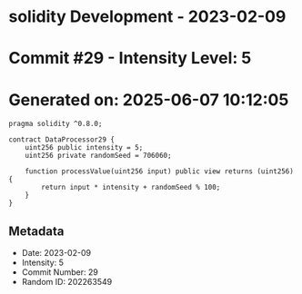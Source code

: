 ﻿# solidity Development - 2023-02-09
# Commit #29 - Intensity Level: 5
# Generated on: 2025-06-07 10:12:05
```solidity
pragma solidity ^0.8.0;

contract DataProcessor29 {
    uint256 public intensity = 5;
    uint256 private randomSeed = 706060;

    function processValue(uint256 input) public view returns (uint256) {
        return input * intensity + randomSeed % 100;
    }
}
```
## Metadata
- Date: 2023-02-09
- Intensity: 5
- Commit Number: 29
- Random ID: 202263549
